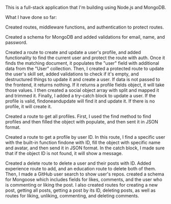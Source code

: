 This is a full-stack application that I'm building using Node.js and MongoDB.

What I have done so far:

Created routes, middleware functions, and authentication to protect routes.

Created a schema for MongoDB and added validations for email, name, and password.

Created a route to create and update a user's profile, and added functionality to find the current user and protect the route with auth. Once it finds the matching document, it populates the "user" field with additional data from the "User" collection. Then, I created a protected route to update the user's skill set, added validations to check if it's empty, and destructured things to update it and create a user. If data is not passed to the frontend, it returns nothing. If it returns a profile fields object, it will take those values. I then created a social object array with split and mapped it and trimmed it. Finally, I added a try-catch block to update a user. If the profile is valid, findoneandupdate will find it and update it. If there is no profile, it will create it.

Created a route to get all profiles. First, I used the find method to find profiles and then filled the object with populate, and then sent it in JSON format.

Created a route to get a profile by user ID. In this route, I find a specific user with the built-in function findone with ID, fill the object with specific name and avatar, and then send it in JSON format. In the catch block, I made sure that if the object ID is not found, it will show a message.

Created a delete route to delete a user and their posts with ID. Added experience route to add, and an education route to delete both of them. Then, I made a GitHub user search to show user's repos.
created a schema for Mongoose which includes fields for likes, comments, and the user who is commenting or liking the post. I also created routes for creating a new post, getting all posts, getting a post by its ID, deleting posts, as well as routes for liking, unliking, commenting, and deleting comments.
